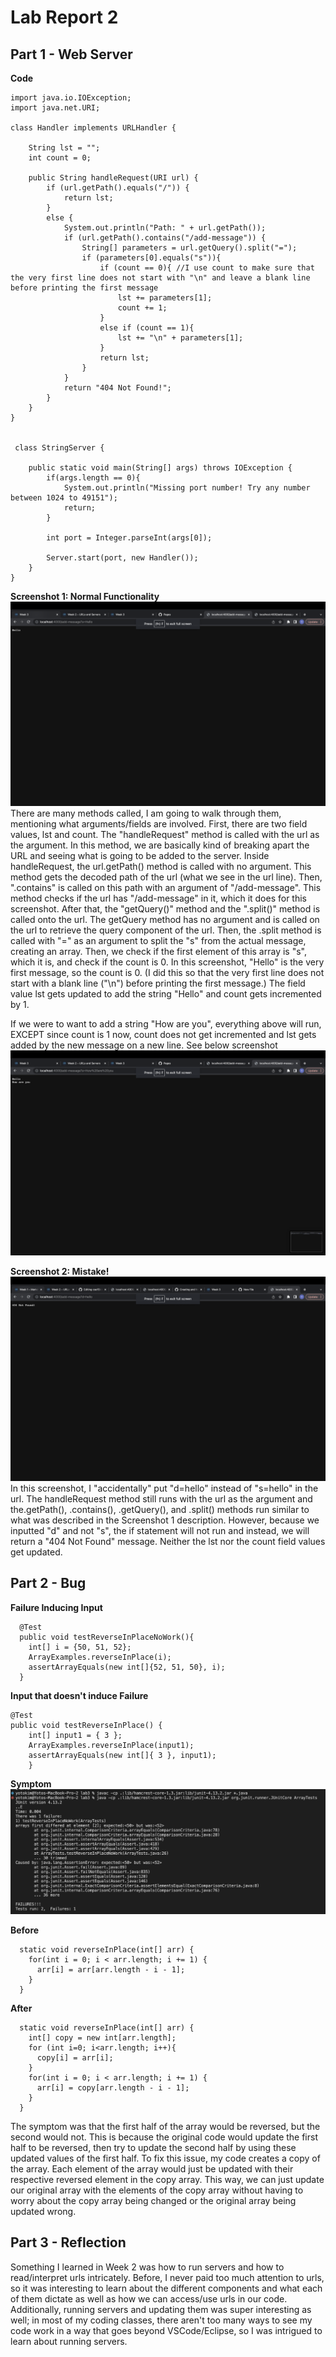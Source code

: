 # Lab Report 2
## Part 1 - Web Server

**Code**
```
import java.io.IOException;
import java.net.URI;

class Handler implements URLHandler {

    String lst = "";
    int count = 0;

    public String handleRequest(URI url) {
        if (url.getPath().equals("/")) {
            return lst;
        }
        else {
            System.out.println("Path: " + url.getPath());
            if (url.getPath().contains("/add-message")) {
                String[] parameters = url.getQuery().split("=");
                if (parameters[0].equals("s")){
                    if (count == 0){ //I use count to make sure that the very first line does not start with "\n" and leave a blank line before printing the first message
                        lst += parameters[1];
                        count += 1;
                    }
                    else if (count == 1){
                        lst += "\n" + parameters[1];
                    }
                    return lst;
                }   
            }
            return "404 Not Found!";
        }
    }
}


 class StringServer {
  
    public static void main(String[] args) throws IOException {
        if(args.length == 0){
            System.out.println("Missing port number! Try any number between 1024 to 49151");
            return;
        }

        int port = Integer.parseInt(args[0]);

        Server.start(port, new Handler());
    }
}
```

**Screenshot 1: Normal Functionality**
![Image](H.png)
There are many methods called, I am going to walk through them, mentioning what arguments/fields are involved. First, there are two field values, lst and count. The "handleRequest" method is called with the url
as the argument. In this method, we are basically kind of breaking apart the URL and seeing what is going to be added to the server. Inside handleRequest, the url.getPath() method is called with no argument. 
This method gets the decoded path of the url (what we see in the url line). Then, ".contains" is called on this path with an argument of "/add-message". This method checks if the url has "/add-message" in it, which it does for this screenshot.
After that, the "getQuery()" method and the ".split()" method is called onto the url. The getQuery method has no argument and is called on the url to retrieve the query component of the url. Then, the .split method is called with "=" as an argument to split the "s" from the actual message, creating an array.
Then, we check if the first element of this array is "s", which it is, and check if the count is 0. In this screenshot, "Hello" is the very first message, so the count is 0. (I did this so that the very first line does not start with a blank line ("\n") before printing the first message.) The field value lst gets updated to add the string "Hello" and count gets incremented by 1.
  
If we were to want to add a string "How are you", everything above will run, EXCEPT since count is 1 now, count does not get incremented and lst gets added by the new message on a new line. See below screenshot
![Image](HHAY.png)


**Screenshot 2: Mistake!**
![Image](404Notfound.png)
In this screenshot, I "accidentally" put "d=hello" instead of "s=hello" in the url. The handleRequest method still runs with the url as the argument and the.getPath(), .contains(), .getQuery(), and .split() methods run similar to what was described in the Screenshot 1 description. However, because we inputted "d" and not "s", the if statement will not run and instead, we will return a "404 Not Found" message. Neither the lst nor the count field values get updated.


## Part 2 - Bug


**Failure Inducing Input**
```
  @Test
  public void testReverseInPlaceNoWork(){
    int[] i = {50, 51, 52};
    ArrayExamples.reverseInPlace(i);
    assertArrayEquals(new int[]{52, 51, 50}, i);
  }
```

**Input that doesn't induce Failure**
```
@Test 
public void testReverseInPlace() {
    int[] input1 = { 3 };
    ArrayExamples.reverseInPlace(input1);
    assertArrayEquals(new int[]{ 3 }, input1);
	}
```

**Symptom**
![Image](Symptoms.png)

**Before**
```
  static void reverseInPlace(int[] arr) {
    for(int i = 0; i < arr.length; i += 1) {
      arr[i] = arr[arr.length - i - 1];
    }
  }
```


**After**
```
  static void reverseInPlace(int[] arr) {
    int[] copy = new int[arr.length];
    for (int i=0; i<arr.length; i++){
      copy[i] = arr[i];
    }
    for(int i = 0; i < arr.length; i += 1) {
      arr[i] = copy[arr.length - i - 1];
    }
  }
```

The symptom was that the first half of the array would be reversed, but the second would not. This is because the original code would update the first half to be reversed, then try to update the second half by using these updated values of the first half. To fix this issue, my code creates a copy of the array. Each element of the array would just be updated with their respective reversed element in the copy array. This way, we can just update our original array with the elements of the copy array without having to worry about the copy array being changed or the original array being updated wrong.


## Part 3 - Reflection

Something I learned in Week 2 was how to run servers and how to read/interpret urls intricately. Before, I never paid too much attention to urls, so it was interesting to learn about the different components and what each of them dictate as well as how we can access/use urls in our code. Additionally, running servers and updating them was super interesting as well; in most of my coding classes, there aren't too many ways to see my code work in a way that goes beyond VSCode/Eclipse, so I was intrigued to learn about running servers.
